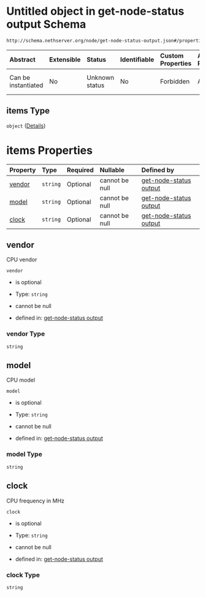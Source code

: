# Untitled object in get-node-status output Schema

```txt
http://schema.nethserver.org/node/get-node-status-output.json#/properties/cpu/properties/info/items
```



| Abstract            | Extensible | Status         | Identifiable | Custom Properties | Additional Properties | Access Restrictions | Defined In                                                                               |
| :------------------ | :--------- | :------------- | :----------- | :---------------- | :-------------------- | :------------------ | :--------------------------------------------------------------------------------------- |
| Can be instantiated | No         | Unknown status | No           | Forbidden         | Allowed               | none                | [get-node-status-output.json\*](node/get-node-status-output.json "open original schema") |

## items Type

`object` ([Details](get-node-status-output-properties-cpu-properties-info-items.md))

# items Properties

| Property          | Type     | Required | Nullable       | Defined by                                                                                                                                                                                                                         |
| :---------------- | :------- | :------- | :------------- | :--------------------------------------------------------------------------------------------------------------------------------------------------------------------------------------------------------------------------------- |
| [vendor](#vendor) | `string` | Optional | cannot be null | [get-node-status output](get-node-status-output-properties-cpu-properties-info-items-properties-vendor.md "http://schema.nethserver.org/node/get-node-status-output.json#/properties/cpu/properties/info/items/properties/vendor") |
| [model](#model)   | `string` | Optional | cannot be null | [get-node-status output](get-node-status-output-properties-cpu-properties-info-items-properties-model.md "http://schema.nethserver.org/node/get-node-status-output.json#/properties/cpu/properties/info/items/properties/model")   |
| [clock](#clock)   | `string` | Optional | cannot be null | [get-node-status output](get-node-status-output-properties-cpu-properties-info-items-properties-clock.md "http://schema.nethserver.org/node/get-node-status-output.json#/properties/cpu/properties/info/items/properties/clock")   |

## vendor

CPU vendor

`vendor`

*   is optional

*   Type: `string`

*   cannot be null

*   defined in: [get-node-status output](get-node-status-output-properties-cpu-properties-info-items-properties-vendor.md "http://schema.nethserver.org/node/get-node-status-output.json#/properties/cpu/properties/info/items/properties/vendor")

### vendor Type

`string`

## model

CPU model

`model`

*   is optional

*   Type: `string`

*   cannot be null

*   defined in: [get-node-status output](get-node-status-output-properties-cpu-properties-info-items-properties-model.md "http://schema.nethserver.org/node/get-node-status-output.json#/properties/cpu/properties/info/items/properties/model")

### model Type

`string`

## clock

CPU frequency in MHz

`clock`

*   is optional

*   Type: `string`

*   cannot be null

*   defined in: [get-node-status output](get-node-status-output-properties-cpu-properties-info-items-properties-clock.md "http://schema.nethserver.org/node/get-node-status-output.json#/properties/cpu/properties/info/items/properties/clock")

### clock Type

`string`
